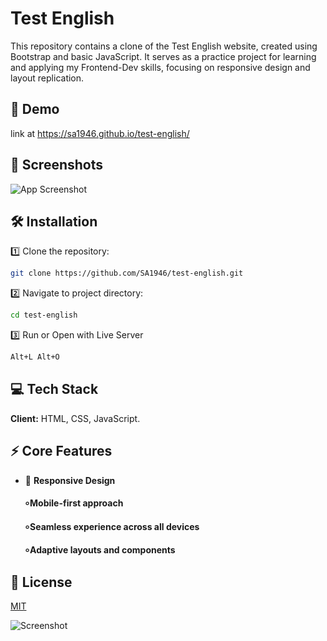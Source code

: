
# Test English 

This repository contains a clone of the Test English website, created using Bootstrap and basic JavaScript. It serves as a practice project for learning and applying my Frontend-Dev skills, focusing on responsive design and layout replication.


## 🚀 Demo

link at https://sa1946.github.io/test-english/


## 📸 Screenshots

![App Screenshot](https://camo.githubusercontent.com/ff1d4eb768b74fa335491dd8a7e87d95017665c1570e5a8828fddfdb728da450/68747470733a2f2f63617073756c652d72656e6465722e76657263656c2e6170702f6170693f747970653d776176696e6726636f6c6f723d6772616469656e74266865696768743d3130302673656374696f6e3d666f6f746572)


## 🛠️ Installation

1️⃣ Clone the repository:

```bash
git clone https://github.com/SA1946/test-english.git
```
2️⃣ Navigate to project directory:

```bash
cd test-english
```
3️⃣ Run or Open with Live Server
```bash
Alt+L Alt+O
```

## 💻 Tech Stack

**Client:** HTML, CSS, JavaScript.




## ⚡ Core Features
- 📱 **Responsive Design**
    ####  ৹ Mobile-first approach
    ####  ৹ Seamless experience across all devices
    ####  ৹ Adaptive layouts and components
    


## 📄 License

[MIT](https://choosealicense.com/licenses/mit/)

![Screenshot](https://camo.githubusercontent.com/ff1d4eb768b74fa335491dd8a7e87d95017665c1570e5a8828fddfdb728da450/68747470733a2f2f63617073756c652d72656e6465722e76657263656c2e6170702f6170693f747970653d776176696e6726636f6c6f723d6772616469656e74266865696768743d3130302673656374696f6e3d666f6f746572)
